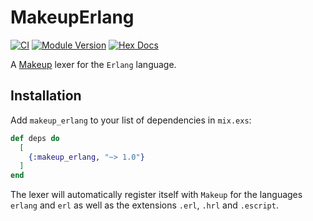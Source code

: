 # MakeupErlang

[![CI](https://github.com/elixir-makeup/makeup_erlang/actions/workflows/ci.yml/badge.svg)](https://github.com/elixir-makeup/makeup_erlang/actions/workflows/ci.yml)
[![Module Version](https://img.shields.io/hexpm/v/makeup_erlang.svg)](https://hex.pm/packages/makeup_erlang)
[![Hex Docs](https://img.shields.io/badge/hex-docs-lightgreen.svg)](https://hexdocs.pm/makeup_erlang)

A [Makeup](https://github.com/elixir-makeup/makeup/) lexer for the `Erlang` language.

## Installation

Add `makeup_erlang` to your list of dependencies in `mix.exs`:

```elixir
def deps do
  [
    {:makeup_erlang, "~> 1.0"}
  ]
end
```

The lexer will automatically register itself with `Makeup` for the languages `erlang` and `erl`
as well as the extensions `.erl`, `.hrl` and `.escript`.
